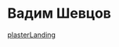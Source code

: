 # Вадим Шевцов

[plasterLanding](https://github.com/ShmidtUsr/ShmidtUsr.github.io/tree/master/plasterLanding "Exemple Landing 1")
